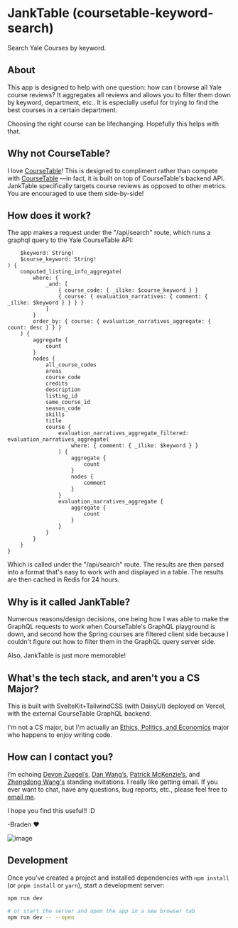 # JankTable (coursetable-keyword-search)

Search Yale Courses by keyword.

## About

This app is designed to help with one question: how can I browse all Yale course reviews? It aggregates all reviews and allows you to filter them down by keyword, department, etc.. It is especially useful for trying to find the best courses in a certain department.

Choosing the right course can be lifechanging. Hopefully this helps with that.

## Why not CourseTable?

I love [CourseTable](https://www.coursetable.com/)! This is designed to compliment rather than compete with [CourseTable](https://www.coursetable.com/) —in fact, it is built on top of CourseTable's backend API. JankTable specifically targets course reviews as opposed to other metrics. You are encouraged to use them side-by-side!

## How does it work?

The app makes a request under the "/api/search" route, which runs a graphql query to the Yale CourseTable API:

```query searchCoursesByKeyword(
    $keyword: String!
    $course_keyword: String!
) {
    computed_listing_info_aggregate(
        where: {
            _and: [
                { course_code: { _ilike: $course_keyword } }
                { course: { evaluation_narratives: { comment: { _ilike: $keyword } } } }
            ]
        }
        order_by: { course: { evaluation_narratives_aggregate: { count: desc } } }
    ) {
        aggregate {
            count
        }
        nodes {
            all_course_codes
            areas
            course_code
            credits
            description
            listing_id
            same_course_id
            season_code
            skills
            title
            course {
                evaluation_narratives_aggregate_filtered: evaluation_narratives_aggregate(
                    where: { comment: { _ilike: $keyword } }
                ) {
                    aggregate {
                        count
                    }
                    nodes {
                        comment
                    }
                }
                evaluation_narratives_aggregate {
                    aggregate {
                        count
                    }
                }
            }
        }
    }
}
```

Which is called under the "/api/search" route. The results are then parsed into a format that's easy to work with and displayed in a table. The results are then cached in Redis for 24 hours.

## Why is it called JankTable?

Numerous reasons/design decisions, one being how I was able to make the GraphQL requests to work when CourseTable's GraphQL playground is down, and second how the Spring courses are filtered client side because I couldn't figure out how to filter them in the GraphQL query server side.

Also, JankTable is just more memorable!

## What's the tech stack, and aren't you a CS Major?

This is built with SvelteKit+TailwindCSS (with DaisyUI) deployed on Vercel, with the external CourseTable GraphQL backend.

I'm not a CS major, but I'm actually an [Ethics, Politics, and Economics](http://catalog.yale.edu/ycps/subjects-of-instruction/ethics-politics-economics/) major who happens to enjoy writing code.

## How can I contact you?

I’m echoing [Devon Zuegel’s](https://devonzuegel.com/page/contact), [Dan Wang’s](https://danwang.co/contact), [Patrick McKenzie’s](https://www.kalzumeus.com/standing-invitation), and [Zhengdong Wang's](https://zhengdongwang.com/) standing invitations. I really like getting email. If you ever want to chat, have any questions, bug reports, etc., please feel free to [email me](braden.wong@yale.edu).

I hope you find this useful!! :D

-Braden ❤

![image](https://user-images.githubusercontent.com/13159333/201976345-834c433c-89ca-4613-bafd-507cf48e19d0.png)

## Development

Once you've created a project and installed dependencies with `npm install` (or `pnpm install` or `yarn`), start a development server:

```bash
npm run dev

# or start the server and open the app in a new browser tab
npm run dev -- --open
```
